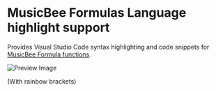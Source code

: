 # MusicBee Formulas Language highlight support

Provides Visual Studio Code syntax highlighting and code snippets for
[MusicBee Formula functions](https://musicbee.fandom.com/wiki/Functions).

![Preview Image](https://raw.githubusercontent.com/Gremious/musicbee-formula-syntax-highlighting/8ffded9c42931ca1dd510a65b27a132af7668c11/Preview.png "Preview Image")

(With rainbow brackets)
